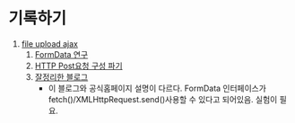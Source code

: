 # 기록하기
1. [file upload ajax](form-file-ajax.md)
   1. [FormData 연구](https://developer.mozilla.org/en-US/docs/Web/API/FormData)
   2. [HTTP Post요청 구성 파기](https://developer.mozilla.org/ko/docs/Web/HTTP/Methods/POST)
   3. [잘정리한 블로그](https://developer.mozilla.org/ko/docs/Web/HTTP/Methods/POST)
      - 이 블로그와 공식홈페이지 설명이 다르다. FormData 인터페이스가 fetch()/XMLHttpRequest.send()사용할 수 있다고 되어있음. 실험이 필요.